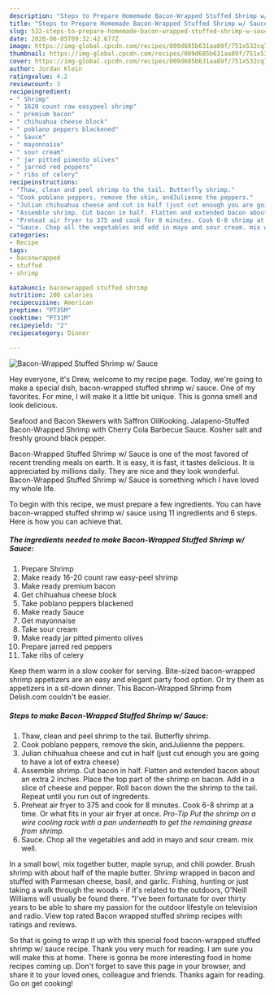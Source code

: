 ```yaml
---
description: "Steps to Prepare Homemade Bacon-Wrapped Stuffed Shrimp w/ Sauce"
title: "Steps to Prepare Homemade Bacon-Wrapped Stuffed Shrimp w/ Sauce"
slug: 522-steps-to-prepare-homemade-bacon-wrapped-stuffed-shrimp-w-sauce
date: 2020-06-05T09:32:42.677Z
image: https://img-global.cpcdn.com/recipes/009d685b631aa89f/751x532cq70/bacon-wrapped-stuffed-shrimp-w-sauce-recipe-main-photo.jpg
thumbnail: https://img-global.cpcdn.com/recipes/009d685b631aa89f/751x532cq70/bacon-wrapped-stuffed-shrimp-w-sauce-recipe-main-photo.jpg
cover: https://img-global.cpcdn.com/recipes/009d685b631aa89f/751x532cq70/bacon-wrapped-stuffed-shrimp-w-sauce-recipe-main-photo.jpg
author: Jordan Klein
ratingvalue: 4.2
reviewcount: 3
recipeingredient:
- " Shrimp"
- " 1620 count raw easypeel shrimp"
- " premium bacon"
- " chihuahua cheese block"
- " poblano peppers blackened"
- " Sauce"
- " mayonnaise"
- " sour cream"
- " jar pitted pimento olives"
- " jarred red peppers"
- " ribs of celery"
recipeinstructions:
- "Thaw, clean and peel shrimp to the tail. Butterfly shrimp."
- "Cook poblano peppers, remove the skin, andJulienne the peppers."
- "Julian chihuahua cheese and cut in half (just cut enough you are going to have a lot of extra cheese)"
- "Assemble shrimp. Cut bacon in half. Flatten and extended bacon about an extra 2 inches. Place the top part of the shrimp on bacon. Add in a slice of cheese and pepper. Roll bacon down the the shrimp to the tail. Repeat until you run out of ingredents."
- "Preheat air fryer to 375 and cook for 8 minutes. Cook 6-8 shrimp at a time. Or what fits in your air fryer at once. *Pro-Tip Put the shrimp on a wire cooling rack with a pan underneath to get the remaining grease from shrimp.*"
- "Sauce. Chop all the vegetables and add in mayo and sour cream. mix well."
categories:
- Recipe
tags:
- baconwrapped
- stuffed
- shrimp

katakunci: baconwrapped stuffed shrimp 
nutrition: 200 calories
recipecuisine: American
preptime: "PT35M"
cooktime: "PT31M"
recipeyield: "2"
recipecategory: Dinner

---
```



![Bacon-Wrapped Stuffed Shrimp w/ Sauce](https://img-global.cpcdn.com/recipes/009d685b631aa89f/751x532cq70/bacon-wrapped-stuffed-shrimp-w-sauce-recipe-main-photo.jpg)

Hey everyone, it's Drew, welcome to my recipe page. Today, we're going to make a special dish, bacon-wrapped stuffed shrimp w/ sauce. One of my favorites. For mine, I will make it a little bit unique. This is gonna smell and look delicious.

Seafood and Bacon Skewers with Saffron OilKooking. Jalapeno-Stuffed Bacon-Wrapped Shrimp with Cherry Cola Barbecue Sauce. Kosher salt and freshly ground black pepper.

Bacon-Wrapped Stuffed Shrimp w/ Sauce is one of the most favored of recent trending meals on earth. It is easy, it is fast, it tastes delicious. It is appreciated by millions daily. They are nice and they look wonderful. Bacon-Wrapped Stuffed Shrimp w/ Sauce is something which I have loved my whole life.


To begin with this recipe, we must prepare a few ingredients. You can have bacon-wrapped stuffed shrimp w/ sauce using 11 ingredients and 6 steps. Here is how you can achieve that.

<!--inarticleads1-->

##### The ingredients needed to make Bacon-Wrapped Stuffed Shrimp w/ Sauce:

1. Prepare  Shrimp
1. Make ready  16-20 count raw easy-peel shrimp
1. Make ready  premium bacon
1. Get  chihuahua cheese block
1. Take  poblano peppers blackened
1. Make ready  Sauce
1. Get  mayonnaise
1. Take  sour cream
1. Make ready  jar pitted pimento olives
1. Prepare  jarred red peppers
1. Take  ribs of celery


Keep them warm in a slow cooker for serving. Bite-sized bacon-wrapped shrimp appetizers are an easy and elegant party food option. Or try them as appetizers in a sit-down dinner. This Bacon-Wrapped Shrimp from Delish.com couldn&#39;t be easier. 

<!--inarticleads2-->

##### Steps to make Bacon-Wrapped Stuffed Shrimp w/ Sauce:

1. Thaw, clean and peel shrimp to the tail. Butterfly shrimp.
1. Cook poblano peppers, remove the skin, andJulienne the peppers.
1. Julian chihuahua cheese and cut in half (just cut enough you are going to have a lot of extra cheese)
1. Assemble shrimp. Cut bacon in half. Flatten and extended bacon about an extra 2 inches. Place the top part of the shrimp on bacon. Add in a slice of cheese and pepper. Roll bacon down the the shrimp to the tail. Repeat until you run out of ingredents.
1. Preheat air fryer to 375 and cook for 8 minutes. Cook 6-8 shrimp at a time. Or what fits in your air fryer at once. *Pro-Tip Put the shrimp on a wire cooling rack with a pan underneath to get the remaining grease from shrimp.*
1. Sauce. Chop all the vegetables and add in mayo and sour cream. mix well.


In a small bowl, mix together butter, maple syrup, and chili powder. Brush shrimp with about half of the maple butter. Shrimp wrapped in bacon and stuffed with Parmesan cheese, basil, and garlic. Fishing, hunting or just taking a walk through the woods - if it&#39;s related to the outdoors, O&#39;Neill Williams will usually be found there. &#34;I&#39;ve been fortunate for over thirty years to be able to share my passion for the outdoor lifestyle on television and radio. View top rated Bacon wrapped stuffed shrimp recipes with ratings and reviews. 

So that is going to wrap it up with this special food bacon-wrapped stuffed shrimp w/ sauce recipe. Thank you very much for reading. I am sure you will make this at home. There is gonna be more interesting food in home recipes coming up. Don't forget to save this page in your browser, and share it to your loved ones, colleague and friends. Thanks again for reading. Go on get cooking!
